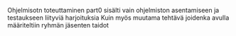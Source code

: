 Ohjelmisotn toteuttaminen part0
sisälti vain ohjelmiston asentamiseen ja testaukseen liityviä harjoituksia
Kuin myös muutama tehtävä joidenka avulla määriteltiin ryhmän jäsenten taidot